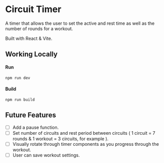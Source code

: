 # Circuit Timer

A timer that allows the user to set the active and rest time as well as the number of rounds for a workout.

Built with React & Vite.

## Working Locally

#### Run

`npm run dev`

#### Build

`npm run build`

## Future Features

- [ ] Add a pause function.
- [ ] Set number of circuits and rest period between circuits
      ( 1 circuit = 7 rounds & 1 workout = 3 circuits, for example ).
- [ ] Visually rotate through timer components as you progress through the workout.
- [ ] User can save workout settings.
